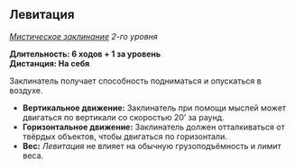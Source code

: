 ## Левитация

*[Мистическое заклинание](../arcane.md) 2-го уровня*

**Длительность: 6 ходов + 1 за уровень**<br>
**Дистанция: На себя**

Заклинатель получает способность подниматься и опускаться в воздухе.

- **Вертикальное движение:** Заклинатель при помощи мыслей может двигаться по вертикали со скоростью 20’ за раунд.
- **Горизонтальное движение:** Заклинатель должен отталкиваться от твёрдых объектов, чтобы двигаться по горизонтали.
- **Вес:** *Левитация* не влияет на обычную грузоподъёмность и лимит веса.
